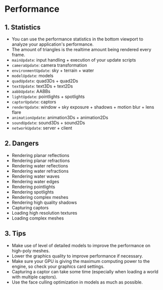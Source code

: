 # Performance

## 1. Statistics

- You can use the performance statistics in the bottom viewport to analyze your application's performance.
- The amount of triangles is the realtime amount being rendered every frame.
- `mainUpdate`: input handling + execution of your update scripts
- `cameraUpdate`: camera transformation
- `environmentUpdate`: sky + terrain + water
- `modelUpdate`: models
- `quadUpdate`: quad3Ds + quad2Ds
- `textUpdate`: text3Ds + text2Ds
- `aabbUpdate`: AABBs
- `lightUpdate`: pointlights + spotlights
- `captorUpdate`: captors
- `renderUpdate`: window + sky exposure + shadows + motion blur + lens flare
- `animationUpdate`: animation3Ds + animation2Ds
- `soundUpdate`: sound3Ds + sound2Ds
- `networkUpdate`: server + client

## 2. Dangers

- Rendering planar reflections
- Rendering planar refractions
- Rendering water reflections
- Rendering water refractions
- Rendering water waves
- Rendering water edges
- Rendering pointlights
- Rendering spotlights
- Rendering complex meshes
- Rendering high quality shadows
- Capturing captors
- Loading high resolution textures
- Loading complex meshes

## 3. Tips

- Make use of level of detailed models to improve the performance on high-poly meshes.
- Lower the graphics quality to improve performance if necessary.
- Make sure your GPU is giving the maximum computing power to the engine, so check your graphics card settings.
- Capturing a captor can take some time (especially when loading a world with multiple captors).
- Use the face culling optimization in models as much as possible.

